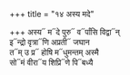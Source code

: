 +++
title = "१४ अस्य मदे"

+++
अस्य᳓ म᳓दे पुरु᳓ व᳓र्पांसि विद्वा᳓न्  
इ᳓न्द्रो वृत्रा᳓णि अप्रती᳓ जघान  
त᳓म् उ प्र᳓ होषि म᳓धुमन्तम् अस्मै  
सो᳓मं वीरा᳓य शिप्रि᳓णे पि᳓बध्यै